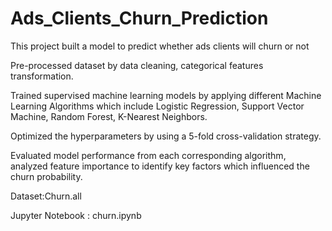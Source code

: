 # Ads_Clients_Churn_Prediction
This project built a model to predict whether ads clients will churn or not

Pre-processed dataset by data cleaning, categorical features transformation.

Trained supervised machine learning models by applying different Machine Learning Algorithms which include Logistic Regression, Support Vector Machine, Random Forest, K-Nearest Neighbors. 

Optimized the hyperparameters by using a 5-fold cross-validation strategy. 

Evaluated model performance from each  corresponding algorithm, analyzed feature importance to identify key factors which influenced the churn  probability.

Dataset:Churn.all

Jupyter Notebook : churn.ipynb
